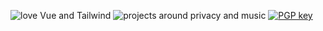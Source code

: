 ![love Vue and Tailwind](https://badgen.net/badge/%E2%99%A5/vue+tailwind/cyan)
![projects around privacy and music](https://badgen.net/badge/%F0%9F%91%80/privacy+music/cyan)
[![PGP key](https://badgen.net/badge/%F0%9F%94%91/pgp/grey)](https://krmax44.de/max.asc)
